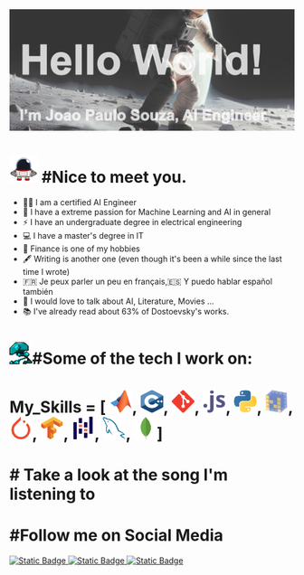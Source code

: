 <img src="https://github.com/joaopaulo-souza/joaopaulo-souza/blob/master/images/image0.jpg">

<h1><img src="https://github.com/joaopaulo-souza/joaopaulo-souza/blob/master/images/robotq.gif"width="50" height="50"> #Nice to meet you. </h1>

- 🧑‍💻 I am a certified AI Engineer 
- 🧠 I have a extreme passion for Machine Learning and AI in general 
- ⚡️ I have an undergraduate degree in electrical engineering
- 💻 I have a master's degree in IT 
- 💸 Finance is one of my hobbies 
- 🖋️ Writing is another one (even though it's been a while since the last time I wrote)
- 🇫🇷 Je peux parler un peu en français,🇪🇸 Y puedo hablar español también
- 💬 I would love to talk about AI, Literature, Movies ... 
- 📚 I've already read about 63% of Dostoevsky's works.

<h1> <img src="https://github.com/joaopaulo-souza/joaopaulo-souza/blob/master/images/robot_walk.gif" width="40" height="40"><b>#Some of the tech I work on:</b></h1> 
<h1>
My_Skills = [
<img src="https://github.com/joaopaulo-souza/joaopaulo-souza/blob/master/images/Icons/matlab.svg" width="40" height="40">,
<!--<img src="https://github.com/joaopaulo-souza/joaopaulo-souza/blob/master/images/Icons/c-1.svg" width="40" height="40">,-->
<img src="https://github.com/joaopaulo-souza/joaopaulo-souza/blob/master/images/Icons/c.svg" width="40" height="40">,
<img src="https://github.com/joaopaulo-souza/joaopaulo-souza/blob/master/images/Icons/git-scm-icon.svg" width="40" height="40">,
<img src="https://github.com/joaopaulo-souza/joaopaulo-souza/blob/master/images/Icons/javascript-icon.svg" width="40" height="40">,
<img src="https://github.com/joaopaulo-souza/joaopaulo-souza/blob/master/images/Icons/python-icon.svg" width="40" height="40">,
<img src="https://github.com/joaopaulo-souza/joaopaulo-souza/blob/master/images/Icons/numpy-icon.svg" width="40" height="40">,
<img src="https://github.com/joaopaulo-souza/joaopaulo-souza/blob/master/images/Icons/pytorch-icon.svg" width="40" height="40">,
<img src="https://github.com/joaopaulo-souza/joaopaulo-souza/blob/master/images/Icons/tensorflow-icon.svg" width="40" height="40">,
<img src="https://github.com/joaopaulo-souza/joaopaulo-souza/blob/master/images/Icons/pandas.svg" width="40" height="40">,
<!--<img src="https://github.com/joaopaulo-souza/joaopaulo-souza/blob/master/images/Icons/matplotlib-1.svg" width="40" height="40">,-->
<img src="https://github.com/joaopaulo-souza/joaopaulo-souza/blob/master/images/Icons/mysql-icon.svg" width="40" height="40">,
<img src="https://github.com/joaopaulo-souza/joaopaulo-souza/blob/master/images/Icons/mongodb-icon.svg" width="40" height="40">]
</h1>
<h1> # Take a look at the song I'm listening to</h1>


<h1>#Follow me on Social Media </h1>

<a href="https://www.instagram.com/joaopaulo.ces/">
<img alt="Static Badge" src="https://img.shields.io/badge/Instagram-darkslategray?style=flat&logo=instagram&logoColor=deeppink&logoSize=auto&labelColor=darkslategray" height="40">
</a>

<a href="https://www.linkedin.com/">
<img alt="Static Badge" src="https://img.shields.io/badge/LinkedIn-darkslategray?style=flat&logo=linkedin&logoColor=%230e76a8&logoSize=auto&labelColor=darkslategray" height="40">
</a>

<a href="https://www.linkedin.com/">
<img alt="Static Badge" src="https://img.shields.io/badge/BuyMeACoffee-darkslategray?style=flat&logo=buymeacoffee&logoColor=fde910&logoSize=auto&labelColor=darkslategray" height="40">
</a>

